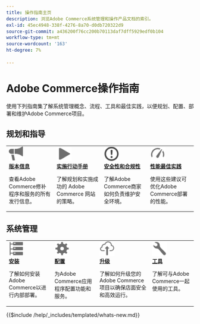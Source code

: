```yaml
---
title: 操作指南主页
description: 浏览Adobe Commerce系统管理和操作产品文档的索引。
exl-id: 45ec4948-338f-4276-8a70-d0db720322d9
source-git-commit: a436200f76cc200b70113daf7dff5929edf0b104
workflow-type: tm+mt
source-wordcount: '163'
ht-degree: 7%

---
```



# Adobe Commerce操作指南

使用下列指南集了解系统管理概念、流程、工具和最佳实践，以便规划、配置、部署和维护Adobe Commerce项目。

## 规划和指导

<table>
<tr>
  <td valign="top">
    <a href="../release/release-notes/overview.md">
      <img alt="发行信息" src="../assets/icons/promote.svg" width="40"/>
    </a>
    <div>
      <a href="../release/release-notes/overview.md"><strong>版本信息</strong></a>
      <p>查看Adobe Commerce修补程序和服务的所有发行信息。</p>
    </div>
  </td>
    <td valign="top">
    <a href="../implementation-playbook/overview.md">
      <img alt="实现" src="../assets/icons/play.svg" width="40"/>
    </a>
    <div>
      <a href="../implementation-playbook/overview.md"><strong>实施行动手册</strong></a>
      <p>了解规划和实施成功的 Adobe Commerce 网站的策略。</p>
    </div>
  </td>
  <td valign="top">
    <a href="../security-and-compliance/overview.md">
       <img alt="企业" src="../assets/icons/alert-circle.svg" width="40"/>
    </a>
    <div>
      <a href="../security-and-compliance/overview.md"><strong>安全性和合规性</strong></a>
      <p>了解Adobe Commerce商家如何负责维护安全环境。</p>
    </div>
  </td>
    <td valign="top">
    <a href="../performance/overview.md">
       <img alt="性能" src="../assets/icons/gauge.svg" width="40"/>
    </a>
    <div>
      <a href="../performance/overview.md"><strong>性能最佳实践</strong></a>
      <p>使用这些建议可优化Adobe Commerce部署的性能。</p>
    </div>
  </td>
</tr>
</table>

## 系统管理

<table>
<tr>
  <td valign="top">
    <a href="../installation/overview.md">
      <img alt="安装（内部部署）" src="../assets/icons/servers.svg" width="40"/>
    </a>
    <div>
      <a href="../installation/overview.md"><strong>安装</strong></a>
      <p>了解如何安装Adobe Commerce以进行内部部署。</p>
    </div>
  </td>
  <td valign="top">
    <a href="../configuration/overview.md">
      <img alt="配置" src="../assets/icons/settings.svg" width="40"/>
    </a>
    <div>
      <a href="../configuration/overview.md"><strong>配置</strong></a>
      <p>为Adobe Commerce应用程序配置功能和服务。</p>
    </div>
  </td>
  <td valign="top">
    <a href="../upgrade/overview.md">
      <img alt="升级" src="../assets/icons/upload-cloud.svg" width="40"/>
    </a>
    <div>
      <a href="../upgrade/overview.md"><strong>升级</strong></a>
      <p>了解如何升级您的Adobe Commerce项目以确保店面安全和高效运行。</p>
    </div>
  </td>
  <td valign="top">
    <a href="../tools/overview.md">
       <img alt="工具" src="../assets/icons/wrench.svg" width="40"/>
    </a>
    <div>
      <a href="../tools/overview.md"><strong>工具</strong></a>
      <p>了解可与Adobe Commerce一起使用的工具。</p>
    </div>
  </td>
</tr>
</table>

{{$include /help/_includes/templated/whats-new.md}}

<!-- Last updated from includes: 2025-09-12 20:40:55 -->
